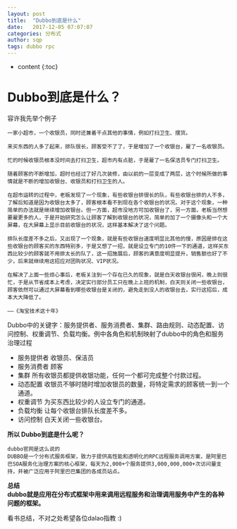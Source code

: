 ```yaml
---
layout: post
title:  "Dubbo到底是什么"
date:   2017-12-05 07:07:07
categories: 分布式
author: sqp
tags: dubbo rpc
---
```


* content
{:toc}

# Dubbo到底是什么？

容许我先举个例子   

    一家小超市，一个收银员，同时还兼着干点其他的事情，例如打扫卫生、摆货。

    来买东西的人多了起来，排队很长，顾客受不了了，于是增加了一个收银台，雇了一名收银员。

    忙的时候收银员根本没时间去打扫卫生，超市内有点脏，于是雇了一名保洁员专门打扫卫生。

    随着顾客的不断增加，超时也经过了好几次装修，由以前的一层变成了两层，这个时候所做的事情就是不断的增加收银台、收银员和打扫卫生的人。

    在超市运转的过程中，老板发现了一个现象，有些收银台排很长的队，有些收银台排的人不多，了解后知道是因为收银台太多了，顾客根本看不到现在各个收银台的状况。对于这个现象，一种简单的办法就是继续增加收银台。但一方面，超市没地方可加收银台了，另一方面，老板当然想要雇更多的人，于是开始研究怎么让顾客了解到收银台的状况，简单的加了一个摄像头和一个大屏幕，在大屏幕上显示目前收银台的状况，这样基本解决了这个问题。

    排队长度差不多之后，又出现了一个现象，就是有些收银台速度明显比其他的慢，原因是排在这些收银台的顾客买的东西特别多，于是又想了一招，就是设立专门的10件一下的通道，这样买东西比较少的顾客就不用排太长的队了，这一招施展后，顾客的满意度明显提升，销售额也好了不少，后来就继续用这招应对团购状况、VIP状况。

    在解决了上面一些烦心事后，老板关注到一个存在已久的现象，就是白天收银台很闲，晚上则很忙，于是从节省成本上考虑，决定实行部分员工只在晚上上班的机制，白天则关闭一些收银台，顾客依然可以通过大屏幕看到哪些收银台是关闭的，避免走到没人的收银台去，实行这招后，成本大大降低了。

    ——《淘宝技术这十年》

Dubbo中的关键字：服务提供者、服务消费者、集群、路由规则、动态配置、访问控制、权重调节、负载均衡。例中各角色和机制映射了dubbo中的角色和服务治理过程
- 服务提供者 收银员、保洁员
- 服务消费者 顾客
- 集群 所有收银员都提供收银功能，任何一个都可完成整个付款过程。
- 动态配置 收银员不够时随时增加收银员的数量，将特定需求的顾客统一到一个通道。
- 权重调节 为买东西比较少的人设立专门的通道。
- 负载均衡 让每个收银台排队长度差不多。
- 访问控制 白天关闭一些收银台。

**所以 Dubbo到底是什么呢？**  
    
    dubbo官网是这么说的  
    DUBBO是一个分布式服务框架，致力于提供高性能和透明化的RPC远程服务调用方案，是阿里巴巴SOA服务化治理方案的核心框架，每天为2,000+个服务提供3,000,000,000+次访问量支持，并被广泛应用于阿里巴巴集团的各成员站点。

**总结**  
    **dubbo就是应用在分布式框架中用来调用远程服务和治理调用服务中产生的各种问题的框架。**


看书总结，不对之处希望各位dalao指教 :)
